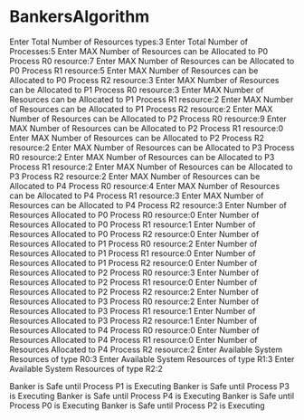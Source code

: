 # BankersAlgorithm

Enter Total Number of Resources types:3
Enter Total Number of Processes:5
Enter MAX Number of Resources can be Allocated to P0 Process R0 resource:7
Enter MAX Number of Resources can be Allocated to P0 Process R1 resource:5
Enter MAX Number of Resources can be Allocated to P0 Process R2 resource:3
Enter MAX Number of Resources can be Allocated to P1 Process R0 resource:3
Enter MAX Number of Resources can be Allocated to P1 Process R1 resource:2
Enter MAX Number of Resources can be Allocated to P1 Process R2 resource:2
Enter MAX Number of Resources can be Allocated to P2 Process R0 resource:9
Enter MAX Number of Resources can be Allocated to P2 Process R1 resource:0
Enter MAX Number of Resources can be Allocated to P2 Process R2 resource:2
Enter MAX Number of Resources can be Allocated to P3 Process R0 resource:2
Enter MAX Number of Resources can be Allocated to P3 Process R1 resource:2
Enter MAX Number of Resources can be Allocated to P3 Process R2 resource:2
Enter MAX Number of Resources can be Allocated to P4 Process R0 resource:4
Enter MAX Number of Resources can be Allocated to P4 Process R1 resource:3
Enter MAX Number of Resources can be Allocated to P4 Process R2 resource:3
Enter Number of Resources Allocated to P0 Process R0 resource:0
Enter Number of Resources Allocated to P0 Process R1 resource:1
Enter Number of Resources Allocated to P0 Process R2 resource:0
Enter Number of Resources Allocated to P1 Process R0 resource:2
Enter Number of Resources Allocated to P1 Process R1 resource:0
Enter Number of Resources Allocated to P1 Process R2 resource:0
Enter Number of Resources Allocated to P2 Process R0 resource:3
Enter Number of Resources Allocated to P2 Process R1 resource:0
Enter Number of Resources Allocated to P2 Process R2 resource:2
Enter Number of Resources Allocated to P3 Process R0 resource:2
Enter Number of Resources Allocated to P3 Process R1 resource:1
Enter Number of Resources Allocated to P3 Process R2 resource:1
Enter Number of Resources Allocated to P4 Process R0 resource:0
Enter Number of Resources Allocated to P4 Process R1 resource:0
Enter Number of Resources Allocated to P4 Process R2 resource:2
Enter Available System Resources of type R0:3
Enter Available System Resources of type R1:3
Enter Available System Resources of type R2:2

Banker is Safe until
Process P1 is Executing
Banker is Safe until
Process P3 is Executing
Banker is Safe until
Process P4 is Executing
Banker is Safe until
Process P0 is Executing
Banker is Safe until
Process P2 is Executing

